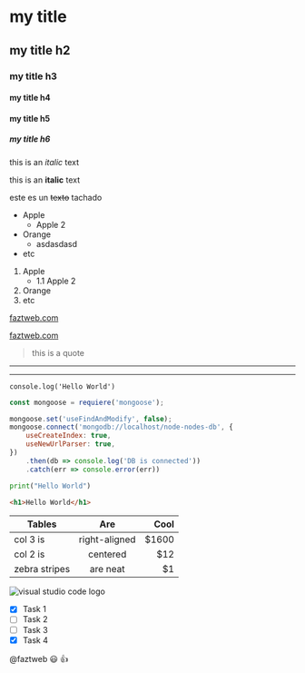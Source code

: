 <!-- Headings -->

# my title
## my title h2
### my title h3
#### my title h4
#### my title h5
##### my title h6

<!-- Emphasis-->

<!-- Italic -->
this is an *italic* text

<!-- Storng -->
this is an **italic** text

<!-- Strinkethrough -->
este es un ~~texto~~ tachado

<!-- List -->

<!-- UL -->
<!-- Unordered lists -->
* Apple
    * Apple 2
* Orange
    * asdasdasd
* etc

<!-- Ordered lists -->
1. Apple
    * 1.1 Apple 2
2. Orange
3. etc

<!-- Links -->

<!-- Linking website -->
[faztweb.com](https://www.faztweb.com)

<!-- Links adding titles -->
[faztweb.com](https://www.faztweb.com "asdasdasdas")

<!-- Blockquotes -->

> this is a quote

<!-- Horizontal rules -->

---
___

<!-- Codes -->

<!-- Online code -->
`console.log('Hello World')`

<!-- Code blocks -->
```javascript
const mongoose = requiere('mongoose');

mongoose.set('useFindAndModify', false);
mongoose.connect('mongodb://localhost/node-nodes-db', {
    useCreateIndex: true,
    useNewUrlParser: true,
})
    .then(db => console.log('DB is connected'))
    .catch(err => console.error(err))
```

```python
print("Hello World")
```

```html
<h1>Hello World</h1>
```

<!-- Tables -->

| Tables        | Are           | Cool      |
| --------      | :--------:    | --------: |
| col 3 is      | right-aligned |     $1600 |
| col 2 is      | centered      |       $12 |
| zebra stripes | are neat      |        $1 |

<!-- Images -->

<!-- Linking imagges -->
![visual studio code logo](https://upload.wikimedia.org/wikipedia/commons/thumb/9/9a/Visual_Studio_Code_1.35_icon.svg/2048px-Visual_Studio_Code_1.35_icon.svg.png)

<!-- Linking imagges adding title -->
<!--![visual studio code logo](vscode.png "vscode logo")-->

<!-- GitHub Markdown -->

* [x] Task 1
* [ ] Task 2
* [ ] Task 3
* [x] Task 4

<!-- Mentions and Emojis -->
@faztweb :smiley: :+1:
